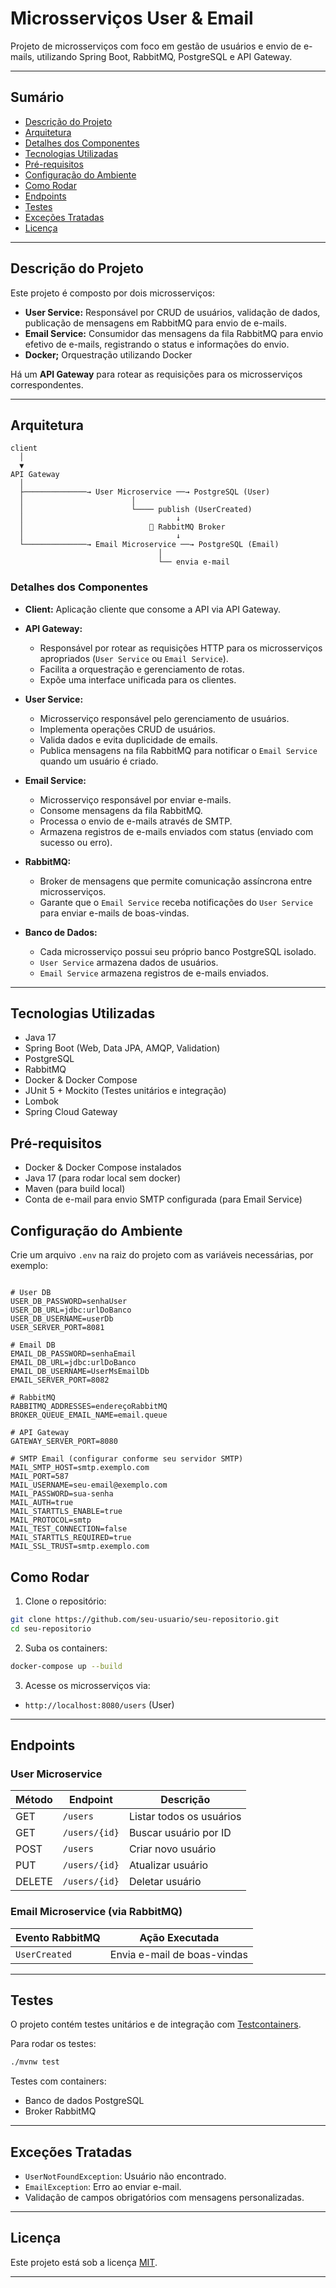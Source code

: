 # Microsserviços User & Email
Projeto de microsserviços com foco em gestão de usuários e envio de e-mails, utilizando Spring Boot, RabbitMQ, PostgreSQL e API Gateway.

---

## Sumário

- [Descrição do Projeto](#descrição-do-projeto)
- [Arquitetura](#arquitetura)
- [Detalhes dos Componentes](#detalhes-dos-componentes)
- [Tecnologias Utilizadas](#tecnologias-utilizadas)
- [Pré-requisitos](#pré-requisitos)
- [Configuração do Ambiente](#configuração-do-ambiente)
- [Como Rodar](#como-rodar)
- [Endpoints](#endpoints)
- [Testes](#testes)
- [Exceções Tratadas](#exceções-tratadas)
- [Licença](#licença)

---

## Descrição do Projeto

Este projeto é composto por dois microsserviços:

- **User Service:** Responsável por CRUD de usuários, validação de dados, publicação de mensagens em RabbitMQ para envio de e-mails.
- **Email Service:** Consumidor das mensagens da fila RabbitMQ para envio efetivo de e-mails, registrando o status e informações do envio.
- **Docker;** Orquestração utilizando Docker

Há um **API Gateway** para rotear as requisições para os microsserviços correspondentes.

---

## Arquitetura

```
client
  │
  ▼
API Gateway
  │
  ├──────────────→ User Microservice ──→ PostgreSQL (User)
  │                        │
  │                        └──── publish (UserCreated)
  │                                  ↓
  │                            📨 RabbitMQ Broker
  │                                  ↓
  └──────────────→ Email Microservice ──→ PostgreSQL (Email)
                                 │
                                 └── envia e-mail
```

### Detalhes dos Componentes

- **Client:** Aplicação cliente que consome a API via API Gateway.
  
- **API Gateway:**
  - Responsável por rotear as requisições HTTP para os microsserviços apropriados (`User Service` ou `Email Service`).
  - Facilita a orquestração e gerenciamento de rotas.
  - Expõe uma interface unificada para os clientes.

- **User Service:**
  - Microsserviço responsável pelo gerenciamento de usuários.
  - Implementa operações CRUD de usuários.
  - Valida dados e evita duplicidade de emails.
  - Publica mensagens na fila RabbitMQ para notificar o `Email Service` quando um usuário é criado.

- **Email Service:**
  - Microsserviço responsável por enviar e-mails.
  - Consome mensagens da fila RabbitMQ.
  - Processa o envio de e-mails através de SMTP.
  - Armazena registros de e-mails enviados com status (enviado com sucesso ou erro).

- **RabbitMQ:**
  - Broker de mensagens que permite comunicação assíncrona entre microsserviços.
  - Garante que o `Email Service` receba notificações do `User Service` para enviar e-mails de boas-vindas.

- **Banco de Dados:**
  - Cada microsserviço possui seu próprio banco PostgreSQL isolado.
  - `User Service` armazena dados de usuários.
  - `Email Service` armazena registros de e-mails enviados.

---

## Tecnologias Utilizadas

- Java 17
- Spring Boot (Web, Data JPA, AMQP, Validation)
- PostgreSQL
- RabbitMQ
- Docker & Docker Compose
- JUnit 5 + Mockito (Testes unitários e integração)
- Lombok
- Spring Cloud Gateway

## Pré-requisitos

- Docker & Docker Compose instalados
- Java 17 (para rodar local sem docker)
- Maven (para build local)
- Conta de e-mail para envio SMTP configurada (para Email Service)


## Configuração do Ambiente

Crie um arquivo `.env` na raiz do projeto com as variáveis necessárias, por exemplo:

```dotenv

# User DB
USER_DB_PASSWORD=senhaUser
USER_DB_URL=jdbc:urlDoBanco
USER_DB_USERNAME=userDb
USER_SERVER_PORT=8081

# Email DB
EMAIL_DB_PASSWORD=senhaEmail
EMAIL_DB_URL=jdbc:urlDoBanco
EMAIL_DB_USERNAME=UserMsEmailDb
EMAIL_SERVER_PORT=8082

# RabbitMQ
RABBITMQ_ADDRESSES=endereçoRabbitMQ
BROKER_QUEUE_EMAIL_NAME=email.queue

# API Gateway
GATEWAY_SERVER_PORT=8080

# SMTP Email (configurar conforme seu servidor SMTP)
MAIL_SMTP_HOST=smtp.exemplo.com
MAIL_PORT=587
MAIL_USERNAME=seu-email@exemplo.com
MAIL_PASSWORD=sua-senha
MAIL_AUTH=true
MAIL_STARTTLS_ENABLE=true
MAIL_PROTOCOL=smtp
MAIL_TEST_CONNECTION=false
MAIL_STARTTLS_REQUIRED=true
MAIL_SSL_TRUST=smtp.exemplo.com
````

## Como Rodar

1. Clone o repositório:

```bash
git clone https://github.com/seu-usuario/seu-repositorio.git
cd seu-repositorio
```

2. Suba os containers:

```bash
docker-compose up --build
```

3. Acesse os microsserviços via:

- `http://localhost:8080/users` (User)

---

## Endpoints

### User Microservice

| Método | Endpoint        | Descrição             |
|--------|------------------|------------------------|
| GET    | `/users`         | Listar todos os usuários |
| GET    | `/users/{id}`    | Buscar usuário por ID |
| POST   | `/users`         | Criar novo usuário    |
| PUT    | `/users/{id}`    | Atualizar usuário     |
| DELETE | `/users/{id}`    | Deletar usuário       |


### Email Microservice (via RabbitMQ)

| Evento RabbitMQ  | Ação Executada             |
|------------------|----------------------------|
| `UserCreated`    | Envia e-mail de boas-vindas |

---

## Testes

O projeto contém testes unitários e de integração com [Testcontainers](https://www.testcontainers.org/).

Para rodar os testes:

```bash
./mvnw test
```

Testes com containers:

- Banco de dados PostgreSQL
- Broker RabbitMQ

---

## Exceções Tratadas

- `UserNotFoundException`: Usuário não encontrado.
- `EmailException`: Erro ao enviar e-mail.
- Validação de campos obrigatórios com mensagens personalizadas.

---

## Licença

Este projeto está sob a licença [MIT](LICENSE).

---








